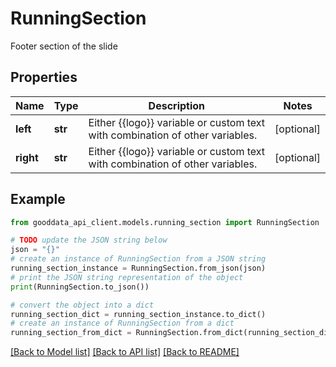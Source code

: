 # RunningSection

Footer section of the slide

## Properties

Name | Type | Description | Notes
------------ | ------------- | ------------- | -------------
**left** | **str** | Either {{logo}} variable or custom text with combination of other variables. | [optional] 
**right** | **str** | Either {{logo}} variable or custom text with combination of other variables. | [optional] 

## Example

```python
from gooddata_api_client.models.running_section import RunningSection

# TODO update the JSON string below
json = "{}"
# create an instance of RunningSection from a JSON string
running_section_instance = RunningSection.from_json(json)
# print the JSON string representation of the object
print(RunningSection.to_json())

# convert the object into a dict
running_section_dict = running_section_instance.to_dict()
# create an instance of RunningSection from a dict
running_section_from_dict = RunningSection.from_dict(running_section_dict)
```
[[Back to Model list]](../README.md#documentation-for-models) [[Back to API list]](../README.md#documentation-for-api-endpoints) [[Back to README]](../README.md)


